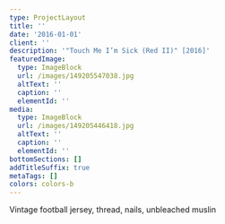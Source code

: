 ```yaml
---
type: ProjectLayout
title: ''
date: '2016-01-01'
client: ''
description: '"Touch Me I’m Sick (Red II)" [2016]'
featuredImage:
  type: ImageBlock
  url: /images/149205547038.jpg
  altText: ''
  caption: ''
  elementId: ''
media:
  type: ImageBlock
  url: /images/149205446418.jpg
  altText: ''
  caption: ''
  elementId: ''
bottomSections: []
addTitleSuffix: true
metaTags: []
colors: colors-b
---
```

Vintage football jersey, thread, nails, unbleached muslin
